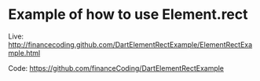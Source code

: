 Example of how to use Element.rect 
==================================

Live: http://financecoding.github.com/DartElementRectExample/ElementRectExample.html


Code: https://github.com/financeCoding/DartElementRectExample


